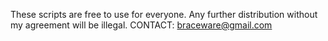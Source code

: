 These scripts are free to use for everyone. Any further distribution without my agreement will be illegal.
CONTACT: braceware@gmail.com
